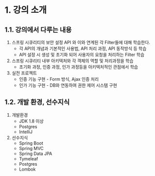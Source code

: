 # 1. 강의 소개

## 1.1. 강의에서 다루는 내용

1. 스프링 시큐리티의 보안 설정 API 와 이와 연계된 각 Filter들에 대해 학습한다.
    - 각 API의 개념과 기본적인 사용법, API 처리 과정, API 동작방식 등 학습
    - API 설정 시 생성 및 초기화 되어 사용자의 요청을 처리하는 Filter 학습
2. 스프링 시큐리티 내부 아키텍처와 각 객체의 역할 및 처리과정을 학습
    - 초기화 과정, 인증 과정, 인가 과정등을 아키텍처적인 관점에서 학습
3. 실전 프로젝트
    - 인증 기능 구현 - Form 방식, Ajax 인증 처리
    - 인가 기능 구현 - DB와 연동하여 권한 제어 시스템 구현

## 1.2. 개발 환경, 선수지식

1. 개발환경
    - JDK 1.8 이상
    - Postgres
    - IntelliJ
2. 선수지식 
    - Spring Boot
    - Spring MVC
    - Spring Data JPA
    - Tymeleaf
    - Postgres
    - Lombok
